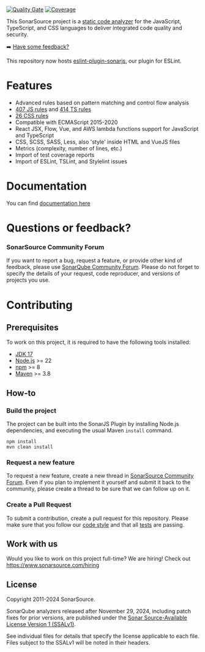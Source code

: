 [![Quality Gate](https://next.sonarqube.com/sonarqube/api/project_badges/measure?project=org.sonarsource.javascript%3Ajavascript&metric=alert_status)](https://next.sonarqube.com/sonarqube/dashboard?id=org.sonarsource.javascript%3Ajavascript) [![Coverage](https://next.sonarqube.com/sonarqube/api/project_badges/measure?project=org.sonarsource.javascript%3Ajavascript&metric=coverage)](https://next.sonarqube.com/sonarqube/component_measures/domain/Coverage?id=org.sonarsource.javascript%3Ajavascript)

This SonarSource project is a [static code analyzer](https://en.wikipedia.org/wiki/Static_program_analysis) for the JavaScript, TypeScript, and CSS languages to deliver integrated code quality and security.

:arrow_right: [Have some feedback?](#support)

This repository now hosts [eslint-plugin-sonarjs](./packages/jsts/src/rules/README.md), our plugin for ESLint.

# Features

- Advanced rules based on pattern matching and control flow analysis
- [407 JS rules](https://rules.sonarsource.com/javascript) and [414 TS rules](https://rules.sonarsource.com/typescript)
- [26 CSS rules](https://rules.sonarsource.com/css)
- Compatible with ECMAScript 2015-2020
- React JSX, Flow, Vue, and AWS lambda functions support for JavaScript and TypeScript
- CSS, SCSS, SASS, Less, also 'style' inside HTML and VueJS files
- Metrics (complexity, number of lines, etc.)
- Import of test coverage reports
- Import of ESLint, TSLint, and Stylelint issues

# Documentation

You can find [documentation here](https://docs.sonarqube.org/latest/analysis/languages/javascript/)

# <a name="support"></a>Questions or feedback?

### SonarSource Community Forum

If you want to report a bug, request a feature, or provide other kind of feedback, please use [SonarQube Community Forum](https://community.sonarsource.com/). Please do not forget to specify the details of your request, code reproducer, and versions of projects you use.

# Contributing

## Prerequisites

To work on this project, it is required to have the following tools installed:

- [JDK 17](https://docs.aws.amazon.com/corretto/latest/corretto-17-ug/what-is-corretto-17.html)
- [Node.js](https://nodejs.org/en) >= 22
- [npm](https://www.npmjs.com/) >= 8
- [Maven](https://maven.apache.org/) >= 3.8

## How-to

### Build the project

The project can be built into the SonarJS Plugin by installing Node.js dependencies, and executing the usual Maven `install` command.

```shell
npm install
mvn clean install
```

### Request a new feature

To request a new feature, create a new thread in [SonarSource Community Forum](https://community.sonarsource.com/). Even if you plan to implement it yourself and submit it back to the community, please create a thread to be sure that we can follow up on it.

### Create a Pull Request

To submit a contribution, create a pull request for this repository. Please make sure that you follow our [code style](https://github.com/SonarSource/sonar-developer-toolset) and that all [tests](/docs/DEV.md#testing) are passing.

## Work with us

Would you like to work on this project full-time? We are hiring! Check out https://www.sonarsource.com/hiring

## License

Copyright 2011-2024 SonarSource.

SonarQube analyzers released after November 29, 2024, including patch fixes for prior versions, are published under the [Sonar Source-Available License Version 1 (SSALv1)](LICENSE.txt).

See individual files for details that specify the license applicable to each file. Files subject to the SSALv1 will be noted in their headers.

